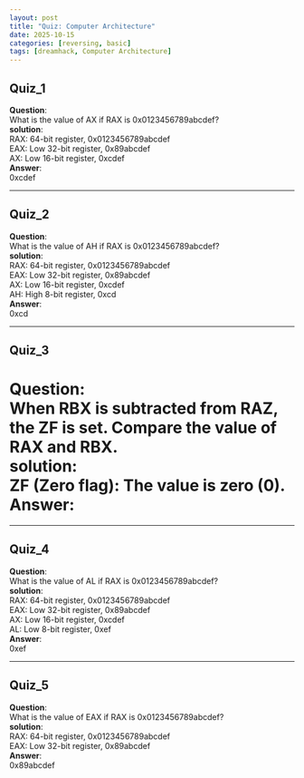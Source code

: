 ```yaml
---
layout: post
title: "Quiz: Computer Architecture"
date: 2025-10-15
categories: [reversing, basic]
tags: [dreamhack, Computer Architecture]
---
```


## Quiz_1
**Question**:   
What is the value of AX if RAX is 0x0123456789abcdef?   
**solution**:   
RAX: 64-bit register, 0x0123456789abcdef   
EAX: Low 32-bit register, 0x89abcdef   
AX: Low 16-bit register, 0xcdef   
**Answer**:   
0xcdef   

---
## Quiz_2
**Question**:   
What is the value of AH if RAX is 0x0123456789abcdef?   
**solution**:   
RAX: 64-bit register, 0x0123456789abcdef   
EAX: Low 32-bit register, 0x89abcdef   
AX: Low 16-bit register, 0xcdef   
AH: High 8-bit register, 0xcd   
**Answer**:   
0xcd   

---
## Quiz_3
**Question**:   
When RBX is subtracted from RAZ, the ZF is set. Compare the value of RAX and RBX.   
**solution**:   
ZF (Zero flag): The value is zero (0).   
**Answer**:   
==   

---
## Quiz_4
**Question**:   
What is the value of AL if RAX is 0x0123456789abcdef?   
**solution**:   
RAX: 64-bit register, 0x0123456789abcdef   
EAX: Low 32-bit register, 0x89abcdef   
AX: Low 16-bit register, 0xcdef   
AL: Low 8-bit register, 0xef   
**Answer**:   
0xef   

---
## Quiz_5
**Question**:   
What is the value of EAX if RAX is 0x0123456789abcdef?   
**solution**:   
RAX: 64-bit register, 0x0123456789abcdef   
EAX: Low 32-bit register, 0x89abcdef   
**Answer**:   
0x89abcdef   